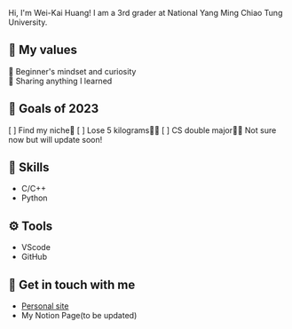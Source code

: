 Hi, I'm Wei-Kai Huang! I am a 3rd grader at National Yang Ming Chiao Tung University.

## 👦 My values
🤩 Beginner's mindset and curiosity<br>
🙌 Sharing anything I learned

## 🔭 Goals of 2023
[ ] Find my niche🎯
[ ] Lose 5 kilograms🏋️‍♀️
[ ] CS double major👨‍🎓
Not sure now but will update soon!

## 🧠 Skills
- C/C++
- Python
## ⚙ Tools
- VScode
- GitHub

## 🔗 Get in touch with me
- [Personal site](https://github.com/krz-max)
- My Notion Page(to be updated)
